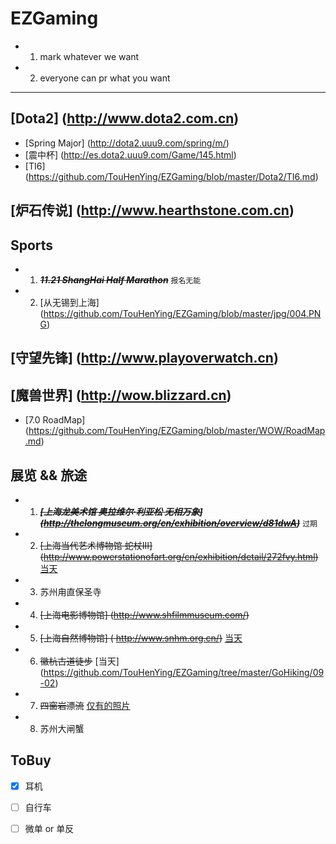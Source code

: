 # EZGaming
  - 1. mark whatever we want
  - 2. everyone can pr what you want

-----------------------------------

## [Dota2] (http://www.dota2.com.cn)
  - [Spring Major] (http://dota2.uuu9.com/spring/m/)
  - [震中杯] (http://es.dota2.uuu9.com/Game/145.html)
  - [TI6] (https://github.com/TouHenYing/EZGaming/blob/master/Dota2/TI6.md)
    
## [炉石传说] (http://www.hearthstone.com.cn)

## Sports
  - 1. ~~***11.21 ShangHai Half Marathon***~~ `报名无能`
  - 2. [从无锡到上海] (https://github.com/TouHenYing/EZGaming/blob/master/jpg/004.PNG)
  
## [守望先锋] (http://www.playoverwatch.cn)

## [魔兽世界] (http://wow.blizzard.cn)
  - [7.0 RoadMap] (https://github.com/TouHenYing/EZGaming/blob/master/WOW/RoadMap.md)

## 展览 && 旅途
  - 1. ~~***[上海龙美术馆 奥拉维尔·利亚松 无相万象] (http://thelongmuseum.org/cn/exhibition/overview/d81dwA)***~~ `过期`
  - 2. ~~[上海当代艺术博物馆 蛇杖III] (http://www.powerstationofart.org/cn/exhibition/detail/272fvy.html)~~   [当天](https://github.com/TouHenYing/EZGaming/tree/master/%E8%9B%87%E6%9D%96)
  - 3. 苏州甪直保圣寺
  - 4. ~~[上海电影博物馆] (http://www.shfilmmuseum.com/)~~
  - 5. ~~[上海自然博物馆] ( http://www.snhm.org.cn/)~~ [当天](https://github.com/TouHenYing/EZGaming/tree/master/%E8%87%AA%E7%84%B6%E5%8D%9A%E7%89%A9%E9%A6%86)
  - 6. ~~徽杭古道徒步~~ [当天] (https://github.com/TouHenYing/EZGaming/tree/master/GoHiking/09-02)
  - 7. ~~四窗岩漂流~~ [仅有的照片](https://github.com/TouHenYing/EZGaming/blob/master/jpg/002.JPG)
  - 8. 苏州大闸蟹  

## ToBuy
  - [x] 耳机
  - [ ] 自行车
  - [ ] 微单 or 单反


